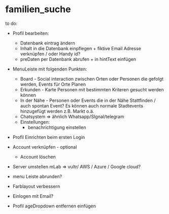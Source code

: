 # familien_suche

to do:
- Profil bearbeiten:
    - Datenbank eintrag ändern
    - Inhalt in die Datenbank einpflegen + fiktive Email Adresse verknüpfen / oder Handy id?
    - preDaten per Datenbank abrufen + in hintText einfügen

- MenuLeiste mit folgenden Punkten:
    - Board - Social interaction zwischen Orten oder Personen die gefolgt werden,
      Events für Orte Planen
    - Erkunden - Karte Personen mit bestimmten Kriteren gesucht werden können
    - In der Nähe - Personen oder Events die in der Nähe Stattfinden / auch spontan Event?
      Es können auch normale Stadtevents hinzugefügt werden z.B. Markt o.ä.
    - Chatsystem => ähnlich Whatsapp/SIgnal/telegram
    - Einstellungen:
        - benachrichtigung einstellen

- Profil Einrichten beim ersten Login

- Account verknüpfen - optional
    - Account löschen

- Server umstellen mLab => vultr/ AWS / Azure / Google cloud?
- menu Leiste abrunden?
- Farblayout verbessern
- Einlogen mit Email?
- Profil ageDropdown entfernen einfügen

